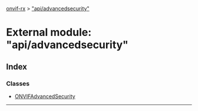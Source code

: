 [onvif-rx](../README.md) > ["api/advancedsecurity"](../modules/_api_advancedsecurity_.md)

# External module: "api/advancedsecurity"

## Index

### Classes

* [ONVIFAdvancedSecurity](../classes/_api_advancedsecurity_.onvifadvancedsecurity.md)

---

